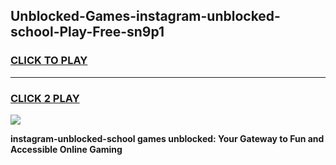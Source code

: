 
## Unblocked-Games-instagram-unblocked-school-Play-Free-sn9p1
<h3>
<a href="https://premium76.site?title=instagram-unblocked-school&ref=23A">CLICK TO PLAY</a></h3>
<hr>

<h3>
<a href="https://premium76.site?title=instagram-unblocked-school&ref=23A">CLICK 2 PLAY</a>
  
</h3>

<a href="https://premium76.site?title=instagram-unblocked-school&ref=23A"><img src="https://clearcache.store/games.png"></a>


**instagram-unblocked-school games unblocked: Your Gateway to Fun and Accessible Online Gaming**
